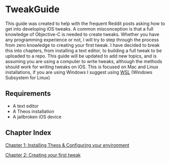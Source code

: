 # TweakGuide

This guide was created to help with the frequent Reddit posts asking how to get into developing iOS tweaks. A common misconception is that a full knowledge of Objective-C is needed to create tweaks. Whether you have any programming experience or not, I will try to step through the process from zero knowledge to creating your first tweak. I have decided to break this into chapters, from installing a text editor, to building a full tweak to be uploaded to a repo. This guide will be updated to add new topics, and is assuming you are using a computer to write tweaks, although the methods should work for writing tweaks on iOS. This is focused on Mac and Linux installations, if you are using Windows I suggest using [WSL](https://docs.microsoft.com/en-us/windows/wsl/install-win10) (Windows Subsystem for Linux)

## Requirements

* A text editor
* A Theos installation
* A jailbroken iOS device

## Chapter Index

[Chapter 1: Installing Theos & Configuring your environment](https://github.com/MTACS/TweakGuide/blob/master/chapters/1.md)

[Chapter 2: Creating your first tweak](https://github.com/MTACS/TweakGuide/blob/master/chapters/2.md)
